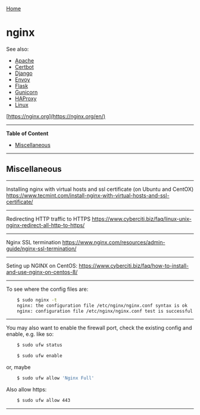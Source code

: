 [Home](Readme.md)
# nginx

See also:

  - [Apache](Apache.md)
  - [Certbot](Certbot.md)
  - [Django](Django.md)
  - [Envoy](Envoy.md)
  - [Flask](Flask.md)
  - [Gunicorn](Gunicorn.md)
  - [HAProxy](HAProxy.md)
  - [Linux](Linux.md)

[https://nginx.org](https://nginx.org/en/)

---

**Table of Content**

- [Miscellaneous](Nginx.md#miscellaneous)

---

## Miscellaneous

---

Installing nginx with virtual hosts and ssl certificate (on Ubuntu and CentOX)
https://www.tecmint.com/install-nginx-with-virtual-hosts-and-ssl-certificate/

---

Redirecting HTTP traffic to HTTPS
https://www.cyberciti.biz/faq/linux-unix-nginx-redirect-all-http-to-https/
 
---

Nginx SSL termination
https://www.nginx.com/resources/admin-guide/nginx-ssl-termination/

---

Seting up NGINX on CentOS:
https://www.cyberciti.biz/faq/how-to-install-and-use-nginx-on-centos-8/

---

To see where the config files are:

```bash
    $ sudo nginx -t
    nginx: the configuration file /etc/nginx/nginx.conf syntax is ok
    nginx: configuration file /etc/nginx/nginx.conf test is successful
```

---

You may also want to enable the firewall port, check the existing config and enable, e.g. like so:

```bash
    $ sudo ufw status

    $ sudo ufw enable
```

or, maybe

```bash
    $ sudo ufw allow 'Nginx Full'
```

Also allow https:

```bash
    $ sudo ufw allow 443
```

---
